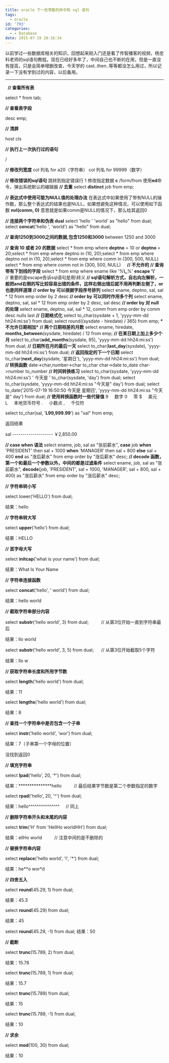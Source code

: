```yaml
---
title: oracle 下一些零散的命令和 sql 语句
tags:
  - oracle
id: '793'
categories:
  - - Database
date: 2015-07-19 20:16:34
---
```


以前学过一些数据库相关的知识，回想起来刚入门还是看了传智播客的视频，杨忠科老师的sql语句教程。现在已经好多年了，中间自己也不断的在用，但是一直没有提高，只是会简单增删改查，今天学的 cast..then..等等都没怎么用过，所以记录一下没有学到过的内容，以后备用。
<!-- more -->
* * *

  **// 查看所有表**

select \* from tab;

**// 查看表字段**

desc emp;

**// 清屏**

host cls

**// 执行上一次执行过的语句**

/

**// 修改列宽度** col 列名 for a20（字符串） col 列名 for 99999（数字）

**// 修改错误的sql语句** 跳转到指定错误行 1 修改指定数据 **c** /form/from 使用**ed**命令，弹出系统默认的编辑器 **// 去重** select **distinct** job from emp;

**// 表达式中使用可能为NULL值的处理办法** 在表达式中如果使用了带有NULL的操作数，那么整个表达式的结果也是NULL，如果想避免这种情况，可以使用如下函数 **nvl(comm, 0)** 意思就是如果comm是NULL的情况下，那么给其返回0

**// 连接两个字符串和伪表 dual** select 'hello ' 'world' as "hello" from dual; select **concat**('hello ', 'world') as "hello" from dual;

**// 查询1250到3000之间的数据,包含1250和3000** between 1250 and 3000

**// 查询 10 或者 20 的数据** select \* from emp where **deptno** = 10 or **deptno** = 20;select \* from emp where deptno in (10, 20);select \* from emp where deptno not in (10, 20);select \* from emp where comm in (300, 500, NULL) select \* from emp where comm not in (300, 500, NULL)     **// 不允许的** **// 查询带有下划线的字段** select \* from emp where ename like '%**\\\_**%' **escape '\\'**     // 重要的是escape告诉sql语句是用\\转义 **// sql语句解析方式，自右向左解析，一般把and右侧的写比较容易出错的条件，这样右侧出错后就不用再判断左侧了，or也是同样道理** **// order by 可以根据字段序号排列** select ename, deptno, sal, sal \* 12 from emp order by 2 desc **// order by 可以同时作用多个列** select ename, deptno, sal, sal \* 12 from emp order by 2 desc, sal desc **// order by 对 null 的处理** select ename, deptno, sal, sal \* 12, comm from emp order by comm desc nulls last **// 日期格式化** select to\_char(sysdate + 1, 'yyyy-mm-dd hh24:mi:ss') from dual; select round((sysdate - hiredate) / 365) from emp; **\*不允许日期相加\*** **// 两个日期相差的月数** select ename, hiredate, **months\_between**(sysdate, hiredate) / 12 from emp; **// 在某日期上加上多少个月** select to\_char(**add\_months**(sysdate, 95), 'yyyy-mm-dd hh24:mi:ss') from dual; **// 日期所在月的最后一天** select to\_char(**last\_day**(sysdate), 'yyyy-mm-dd hh24:mi:ss') from dual; **// 返回指定的下一个日期** select to\_char(**next\_day**(sysdate, '星期日'), 'yyyy-mm-dd hh24:mi:ss') from dual; **// 转换函数** date->char,number->char to\_char char->date to\_date char->number to\_number **// 时间转换练习** select to\_char(sysdate, 'yyyy-mm-dd hh24:mi:ss') ' 今天是 ' to\_char(sysdate, 'day') from dual; select to\_char(sysdate, 'yyyy-mm-dd hh24:mi:ss "今天是" day') from dual; select to\_date('2015-07-19 16:50:50 今天是 星期日', 'yyyy-mm-dd hh24:mi:ss "今天是" day') from dual; **// 使用转换函数时一些代替值** 9     数字 0     零 $     美元 L     本地货币符号 .     小数点 ,     千位符

select to\_char(sal, '**L99,999.99**') as "sal" from emp;

返回结果

sal -------------------- ￥2,850.00

**// case when 语法** select ename, job, sal as "张前薪水", **case** job **when** 'PRESIDENT' then sal + 1000 **when** 'MANAGER' then sal + 800 **else** sal + 400 **end** as "涨后薪水" from emp order by "涨后薪水" desc; **// decode 函数，第一个和最后一个参数以外，中间的都是过滤条件** select ename, job, sal as "张前薪水", **decode**(job, 'PRESIDENT', sal + 1000, 'MANAGER', sal + 800, sal + 400) as "涨后薪水" from emp order by "涨后薪水" desc;

**// 字符串转小写**

select lower('HELLO') from dual;

结果：hello

**// 字符串转大写**

select **upper**('hello') from dual;

结果：HELLO

**// 首字母大写**

select **initcap**('what is your name') from dual;

结果：What Is Your Name

**// 字符串连接函数**

select **concat**('hello', ' world') from dual;

结果：hello world

**// 截取字符串部分内容**

select **substr**('hello world', 3) from dual;          // 从第3位开始一直到字符串最后

结果：llo world

select **substr**('hello world', 3, 5) from dual;      // 从第3位开始截取5个字符

结果：llo w

**// 获取字符串长度和所用字节数**

select **length**('hello world') from dual;

结果：11

select **lengths**('hello world') from dual;

结果：8

**// 查找一个字符串中是否包含一个子串**

select **instr**('hello world', 'wor') from dual;

结果：7（子串第一个字母的位置）

没找到返回0

**// 填充字符串**

select **lpad**('hello', 20, '\*') from dual;

结果：\*\*\*\*\*\*\*\*\*\*\*\*\*\*\*hello          // 最后结果字节数是第二个参数指定的数字

select **rpad**('hello', 20, '^') from dual;

结果：hello^^^^^^^^^^^^^^^     // 同上

**// 删除字符串开头和末尾的内容**

select **trim**('H' from 'HellHo worldHH') from dual;

结果：ellHo world          // 注意中间的是不删除的

**// 替换字符串内容**

select **replace**('hello world', 'l', '\*') from dual;

结果：he\*\*o wor\*d

**// 四舍五入**

select **round**(45.29, 1) from dual;

结果：45.3

select **round**(45.29) from dual;

结果：45

select **round**(45.29, -1) from dual; 结果：50

**// 截断**

select **trunc**(15.789, 2) from dual;

结果：15.78

select **trunc**(15.789, 1) from dual;

结果：15.7

select **trunc**(15.789) from dual;

结果：15

select **trunc**(15.789, -1) from dual;

结果：10

**// 求余**

select **mod**(100, 30) from dual;

结果：10